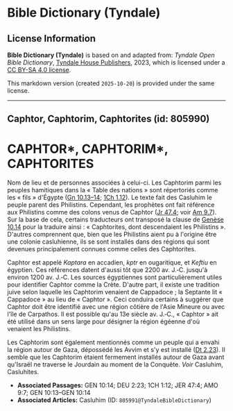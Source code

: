 # Bible Dictionary (Tyndale)

## License Information

**Bible Dictionary (Tyndale)** is based on and adapted from: _Tyndale Open Bible Dictionary_, [Tyndale House Publishers](https://tyndaleopenresources.com/), 2023, which is licensed under a [CC BY-SA 4.0 license](https://creativecommons.org/licenses/by-sa/4.0/legalcode.en).

This markdown version (created `2025-10-20`) is provided under the same license.



--------------------------------

## Caphtor, Caphtorim, Caphtorites (id: 805990)

CAPHTOR\*, CAPHTORIM\*, CAPHTORITES
===================================

Nom de lieu et de personnes associées à celui\-ci. Les Caphtorim parmi les peuples hamitiques dans la « Table des nations » sont répertoriés comme les « fils » d'Égypte ([Gn 10\.13–14](https://ref.ly/Gen10:13-Gen10:14); [1Ch 1\.12](https://ref.ly/1Chr1:12)). Le texte fait des Casluhim le peuple parent des Philistins. Cependant, les prophètes ont fait référence aux Philistins comme des colons venus de Caphtor ([Jr 47\.4](https://ref.ly/Jer47:4); voir [Am 9\.7](https://ref.ly/Amos9:7)). Sur la base de cela, certains traducteurs ont transposé la clause de [Genèse 10\.14](https://ref.ly/Gen10:14) pour la traduire ainsi : « Caphtorites, dont descendaient les Philistins ». D'autres comprennent que, bien que les Philistins aient pu à l'origine être une colonie casluhienne, ils se sont installés dans des régions qui sont devenues principalement connues comme celles des Caphtorites.

Caphtor est appelé *Kaptara* en accadien, *kptr* en ougaritique, et *Keftiu* en égyptien. Ces références datent d'aussi tôt que 2200 av. J.‑C. jusqu'à environ 1200 av. J.‑C. Les sources égyptiennes sont particulièrement utiles pour identifier Caphtor comme la Crète. D'autre part, il existe une tradition juive selon laquelle les Caphtorim venaient de Cappadoce ; la Septante lit « Cappadoce » au lieu de « Caphtor ». Ceci conduira certains à suggérer que Caphtor doit être identifié avec une région côtière de l'Asie Mineure ou avec l'île de Carpathos. Il est possible qu'au 13e siècle av. J.‑C., « Caphtor » ait été utilisé dans un sens large pour désigner la région égéenne d'où venaient les Philistins.

Les Caphtorim sont également mentionnés comme un peuple qui a envahi la région autour de Gaza, dépossédé les Avvim et s'y est installé ([Dt 2\.23](https://ref.ly/Deut2:23)). Il semble que les Caphtorim étaient fermement installés autour de Gaza avant qu'Israël ne traverse le Jourdain au moment de la Conquête. *Voir* Casluhim, Casluhites.

* **Associated Passages:** GEN 10:14; DEU 2:23; 1CH 1:12; JER 47:4; AMO 9:7; GEN 10:13–GEN 10:14
* **Associated Articles:** Casluhim (ID: `805991@TyndaleBibleDictionary`)

